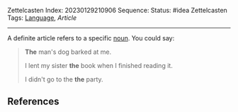 Zettelcasten Index: 20230129210906
Sequence:
Status: #idea
Zettelcasten Tags: [Language](../map-of-content/Language.md), *Article*

---

A definite article refers to a specific [noun](20230129210911.md). You could say:

 > 
 > **The** man's dog barked at me.
 > 
 > I lent my sister **the** book when I finished reading it.
 > 
 > I didn't go to the **the** party.

## References
